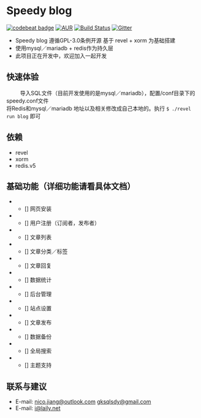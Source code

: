 # Speedy blog

[![codebeat badge](https://codebeat.co/badges/0049b907-72aa-4fc5-8e7e-ee12fd8c4464)](https://codebeat.co/projects/github-com-speedyproject-blog)
[![AUR](https://img.shields.io/aur/license/yaourt.svg)](https://www.gnu.org/licenses/gpl-3.0.html)
[![Build Status](https://travis-ci.org/speedyproject/blog.svg?branch=master)](https://travis-ci.org/speedyproject/blog)
[![Gitter](https://badges.gitter.im/Join%20Chat.svg)](https://gitter.im/speedyblog/Lobby)
  
*	Speedy blog 遵循GPL-3.0条例开源 基于 revel + xorm 为基础搭建
*	使用mysql／mariadb + redis作为持久层
*	此项目正在开发中，欢迎加入一起开发

## 快速体验
  
&#12288;&#12288;导入SQL文件（目前开发使用的是mysql／mariadb），配置/conf目录下的speedy.conf文件 <br/>
将Redis和mysql／mariadb 地址以及相关修改成自己本地的。执行 ``` $ ./revel run blog ``` 即可
  

## 依赖

*	revel
*	xorm
*	redis.v5
  
  
## 基础功能（详细功能请看具体文档）

*	- [] 网页安装
*	- [] 用户注册（订阅者，发布者）
*	- [] 文章列表
*	- [] 文章分类／标签
*	- [] 文章回复
*	- [] 数据统计
*	- [] 后台管理
*	- [] 站点设置
*	- [] 文章发布
*	- [] 数据备份
*	- [] 全局搜索
*	- [] 主题支持
  
## 联系与建议

*	E-mail: nico.jiang@outlook.com gksqlsdy@gmail.com
*   E-mail: i@laily.net
  
  
  
  

